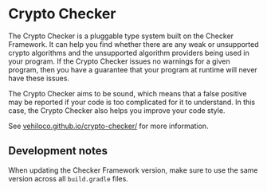 # Crypto Checker

The Crypto Checker is a pluggable type system built on the Checker Framework. It
can help you find whether there are any weak or unsupported crypto algorithms
and the unsupported algorithm providers being used in your program. If the
Crypto Checker issues no warnings for a given program, then you have a guarantee
that your program at runtime will never have these issues.

The Crypto Checker aims to be sound, which means that a false positive may be
reported if your code is too complicated for it to understand. In this case, the
Crypto Checker also helps you improve your code style.

See
[vehiloco.github.io/crypto-checker/](https://vehiloco.github.io/crypto-checker/)
for more information.


## Development notes

When updating the Checker Framework version, make sure to use the same version
across all `build.gradle` files.
